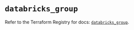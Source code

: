 # `databricks_group`

Refer to the Terraform Registry for docs: [`databricks_group`](https://registry.terraform.io/providers/databricks/databricks/1.93.0/docs/resources/group).
